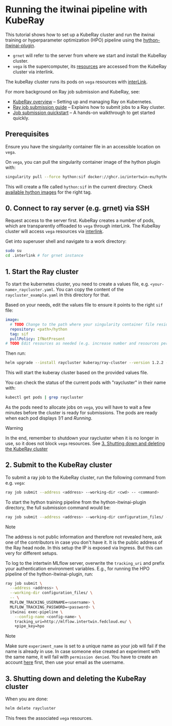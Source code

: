 # Running the itwinai pipeline with KubeRay

This tutorial shows how to set up a KubeRay cluster and run the itwinai training or hyperparameter
optimization (HPO) pipeline using the [hython-itwinai-plugin](https://github.com/interTwin-eu/hython-itwinai-plugin).

- `grnet` will refer to the server from where we start and install the KubeRay cluster.
- `vega` is the supercomputer, its [resources](https://doc.vega.izum.si/general-spec/) are
  accessed from the KubeRay cluster via interlink.

The kubeRay cluster runs its pods on `vega` resources with [interLink](https://github.com/interTwin-eu/interLink).

For more background on Ray job submission and KubeRay, see:

- [KubeRay overview](https://docs.ray.io/en/latest/cluster/kubernetes/index.html) – Setting up and managing Ray on
  Kubernetes.
- [Ray job submission guide](https://docs.ray.io/en/latest/cluster/running-applications/job-submission/index.html) –
  Explains how to submit jobs to a Ray cluster.
- [Job submission quickstart](https://docs.ray.io/en/latest/cluster/running-applications/job-submission/quickstart.html) –
  A hands-on walkthrough to get started quickly.

## Prerequisites

Ensure you have the singularity container file in an accessible location on `vega`.

On `vega`, you can pull the singularity container image of the hython plugin with:

```bash
singularity pull --force hython:sif docker://ghcr.io/intertwin-eu/hython-itwinai-plugin:<tag>
```

This will create a file called `hython:sif` in the current directory.
Check
[available hython images](https://github.com/interTwin-eu/hython-itwinai-plugin/pkgs/container/hython-itwinai-plugin)
for the right tag.

## 0. Connect to ray server (e.g. grnet) via SSH

Request access to the server first.
KubeRay creates a number of pods, which are transparently offloaded to `vega` through interLink.
The KubeRay cluster will access `vega` resources via [interlink](https://github.com/intertwin-eu/interlink).

Get into superuser shell and navigate to a work directory:

```bash
sudo su
cd .interlink # for grnet instance
```

## 1. Start the Ray cluster

To start the kubernetes cluster, you need to create a values file, e.g. `<your-name>_raycluster.yaml`.
You can copy the content of the `raycluster_example.yaml` in this directory for that.

Based on your needs, edit the values file to ensure it points to the right `sif` file:

```yaml
image:
  # TODO Change to the path where your singularity container file resides. (example is for file named hython:sif)
  repository: <path>/hython
  tag: sif
  pullPolicy: IfNotPresent
# TODO Edit resources as needed (e.g. increase number and resources per head/worker pod)
```

Then run:

```bash
helm upgrade --install raycluster kuberay/ray-cluster --version 1.2.2 --values <your-name>_raycluster.yaml
```

This will start the kuberay cluster based on the provided values file.

You can check the status of the current pods with "raycluster" in their name with:

```bash
kubectl get pods | grep raycluster
```

As the pods need to allocate jobs on `vega`, you will have to wait a few minutes before the cluster is ready for
submissions.
The pods are ready when each pod displays _1/1_ and _Running_.

> [!WARNING]
> In the end, remember to shutdown your raycluster when it is no longer in use, so it does not block `vega` resources.
> See [3. Shutting down and deleting the KubeRay cluster](3-shutting-down-and-deleting-the-kuberay-cluster)

## 2. Submit to the KubeRay cluster

To submit a ray job to the KubeRay cluster, run the following command from e.g. `vega`:

```bash
ray job submit --address <address> --working-dir <cwd> -- <command>
```

To start the hython training pipeline from the hython-itwinai-plugin directory, the full submission command would be:

```bash
ray job submit --address <address> --working-dir configuration_files/ -- itwinai exec-pipeline --config-name vega_training +pipe_key=training
```

> [!NOTE]
> The address is not public information and therefore not revealed here, ask one of the contributors in case you don't
> have it.
> It is the public address of the Ray head node. In this setup the IP is exposed via Ingress.
> But this can very for different setups.

To log to the intertwin MLflow server, overwrite the `tracking_uri` and prefix your authentication environment
variables.
E.g., for running the HPO pipeline of the hython-itwinai-plugin, run:

```bash
ray job submit \
  --address <address> \
  --working-dir configuration_files/ \
  -- \
  MLFLOW_TRACKING_USERNAME=<username> \
  MLFLOW_TRACKING_PASSWORD=<password> \
  itwinai exec-pipeline \
    --config-name <config-name> \
    tracking_uri=http://mlflow.intertwin.fedcloud.eu/ \
    +pipe_key=hpo
```

> [!NOTE]
> Make sure `experiment_name` is set to a unique name as your job will fail if the name is already in use.
> In case someone else created an experiment with the same name, it will fail with `permission denied`.
> You have to create an account [here](http://mlflow.intertwin.fedcloud.eu/) first,
> then use your email as the username.

## 3. Shutting down and deleting the KubeRay cluster

When you are done:

```bash
helm delete raycluster
```

This frees the associated `vega` resources.
